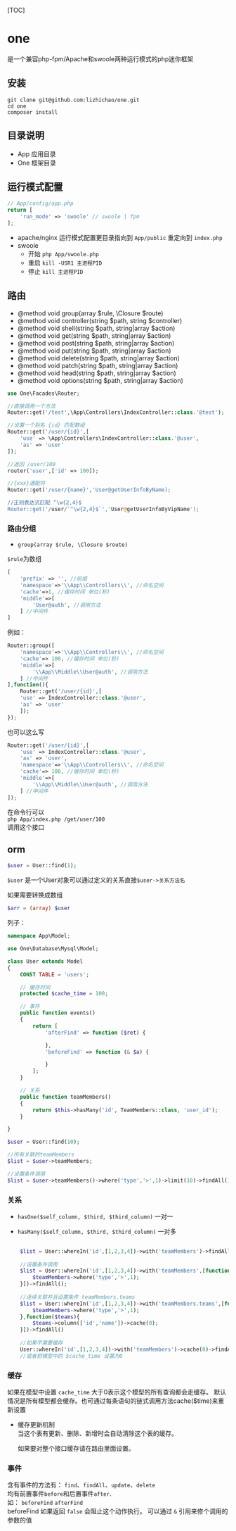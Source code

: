 [TOC]


# one 
是一个兼容php-fpm/Apache和swoole两种运行模式的php迷你框架

## 安装
```
git clone git@github.com:lizhichao/one.git
cd one
composer install

```

## 目录说明

 - App 应用目录
 - One 框架目录

## 运行模式配置

```php
// App/config/app.php
return [
    'run_mode' => 'swoole' // swoole | fpm
];

```

- apache/nginx 运行模式配置更目录指向到 `App/public` 重定向到 `index.php`
- swoole 
    - 开始 `php App/swoole.php`
    - 重启 `kill -USR1 主进程PID`
    - 停止 `kill 主进程PID`

## 路由

 * @method void group(array $rule, \Closure $route)
 * @method void controller(string $path, string $controller)
 * @method void shell(string $path, string|array $action)
 * @method void get(string $path, string|array $action)
 * @method void post(string $path, string|array $action)
 * @method void put(string $path, string|array $action)
 * @method void delete(string $path, string|array $action)
 * @method void patch(string $path, string|array $action)
 * @method void head(string $path, string|array $action)
 * @method void options(string $path, string|array $action)


```php
use One\Facades\Router;

//直接调用一个方法
Router::get('/test',\App\Controllers\IndexController::class.'@test');

//设置一个别名 {id} 匹配数组
Router::get('/user/{id}',[
    'use' => \App\Controllers\IndexController::class.'@user',
    'as' => 'user'
]);

//返回 /user/100
router('user',['id' => 100]);

//{xxx}通配符
Router::get('/user/{name}','User@getUserInfoByName);

//正则表达式匹配 ^\w{2,4}$
Router::get('/user/`^\w{2,4}$`','User@getUserInfoByVipName');


```

### 路由分组

- `group(array $rule, \Closure $route)`

`$rule`为数组

```php
[
	'prefix' => '', //前缀
	'namespace'=>'\\App\\Controllers\\', //命名空间
	'cache'=>1, //缓存时间 单位(秒)
	'middle'=>[
		'User@auth', //调用方法
	] //中间件
]
```

例如：

```php
Router::group([
	'namespace'=>'\\App\\Controllers\\', //命名空间
	'cache'=> 100, //缓存时间 单位(秒)
	'middle'=>[
		'\\App\\Middle\\User@auth', //调用方法
	] //中间件
],function(){
	Router::get('/user/{id}',[
    'use' => IndexController::class.'@user',
    'as' => 'user'
	]);
});
```

也可以这么写

```php
Router::get('/user/{id}',[
	'use' => IndexController::class.'@user',
	'as' => 'user',
	'namespace'=>'\\App\\Controllers\\', //命名空间
	'cache'=> 100, //缓存时间 单位(秒)
	'middle'=>[
		'\\App\\Middle\\User@auth', //调用方法
	] //中间件
]);
```

在命令行可以  
`php App/index.php /get/user/100`   
调用这个接口
    
## orm

```php
$user = User::find(1);

```
`$user` 是一个User对象可以通过定义的关系直接`$user->关系方法名`

如果需要转换成数组  

```php
$arr = (array) $user
```

列子： 

```php
namespace App\Model;

use One\Database\Mysql\Model;

class User extends Model
{
    CONST TABLE = 'users';

	// 缓存时间
    protected $cache_time = 100;

	// 事件
    public function events()
    {
        return [
            'afterFind' => function ($ret) {

            },
            'beforeFind' => function (& $a) {

            }
        ];
    }

	// 关系
    public function teamMembers()
    {
        return $this->hasMany('id', TeamMembers::class, 'user_id');
    }

}

$user = User::find(10);

//所有关联的teamMembers
$list = $user->teamMembers;

//设置条件调用
$list = $user->teamMembers()->where('type','>',1)->limit(10)->findAll();

```


### 关系


- `hasOne($self_column, $third, $third_column)` 一对一

- `hasMany($self_column, $third, $third_column)` 一对多


```php
	
	$list = User::whereIn('id',[1,2,3,4])->with('teamMembers')->findAll()
	
	//设置条件调用
	$list = User::whereIn('id',[1,2,3,4])->with('teamMembers',[function($teamMembers){
		$teamMembers->where('type','>',1);
	}])->findAll();
	
	//连续关联并且设置条件 teamMembers.teams
	$list = User::whereIn('id',[1,2,3,4])->with('teamMembers.teams',[function($teamMembers){
		$teamMembers->where('type','>',1);
	},function($teams){
		$teams->column(['id','name'])->cache(0);
	}])->findAll()
	
	//如果不需要缓存
	User::whereIn('id',[1,2,3,4])->with('teamMembers')->cache(0)->findAll()
	//或者把模型中的 $cache_time 设置为0

```

    
### 缓存

如果在模型中设置 `cache_time` 大于0表示这个模型的所有查询都会走缓存。
默认情况是所有模型都会缓存。也可通过每条语句的链式调用方法cache($time)来重新设置

- 缓存更新机制  
  当这个表有更新、删除、新增时会自动清除这个表的缓存。
  
  如果要对整个接口缓存请在路由里面设置。


### 事件

含有事件的方法有：
`find`、`findAll`、`update`、`delete`  
均有前置事件`before`和后置事件`after`.  
如：
`beforeFind` `afterFind `  
beforeFind 如果返回 `false` 会阻止这个动作执行。
可以通过 `&` 引用来修个调用的参数的值

	

